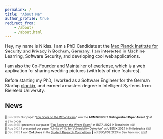 ```yaml
---
permalink: /
title: "About Me"
author_profile: true
redirect_from:
    - /about/
    - /about.html
---
```


Hey, my name is Niklas. I am a PhD Candidate at the [Max Planck Institute for Security and Privacy](https://www.mpi-sp.org) in Bochum, Germany. I am interested in Machine Learning, Software Security, and developing cool web applications.

I am also the Co-Founder and Maintainer of [everlense](https://www.everlense.de), which is a web application for sharing wedding pictures (with lots of nice features).

Before starting my PhD, I worked as a Software Engineer for the German Startup [clockin](https://www.clockin.de), and earned a masters degree in Intelligent Systems from Bielefeld University.

## News

<span style="font-size: 0.65em;">📰 <font color="gray">Jun 2025</font> Our paper "[Top Score on the Wrong Exam](https://niklasrisse.github.io/publications)" won the **ACM SIGSOFT Distinguished Paper Award** 🏆 at ISSTA 2025!</span><br>
<span style="font-size: 0.65em;">📰 <font color="gray">Jun 2025</font> I presented our paper "[Top Score on the Wrong Exam](https://niklasrisse.github.io/publications)" at ISSTA 2025 in Trondheim 🇳🇴!</span><br>
<span style="font-size: 0.65em;">📰 <font color="gray">Aug 2024</font> I presented our paper "[Limits of ML for Vulnerability Detection](https://niklasrisse.github.io/publications)" at USENIX 2024 in Philadelphia 🇺🇸!</span><br>
<span style="font-size: 0.65em;">📰 <font color="gray">Dec 2023</font> I won **2nd place** in the [Student Research Competition](https://2023.esec-fse.org/track/fse-2023-student-research-competition) 🥈 at ESEC/FSE 2023 in San Francisco 🇺🇸!</span><br>
